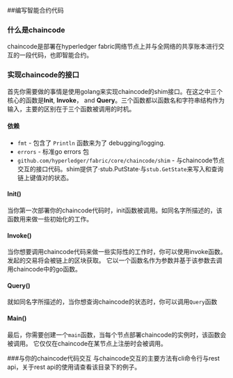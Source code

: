 ##编写智能合约代码

### 什么是chaincode
chaincode是部署在hyperledger fabric网络节点上并与全网络的共享账本进行交互的一段代码，也即智能合约。

### 实现chaincode的接口
首先你需要做的事情是使用golang来实现chaincode的shim接口。在这之中三个核心的函数是**Init**, **Invoke**， and **Query**。三个函数都以函数名和字符串结构作为输入，主要的区别在于三个函数被调用的时机。

#### 依赖
- `fmt` - 包含了 `Println` 函数来为了 debugging/logging.
- `errors` - 标准go errors 包
- `github.com/hyperledger/fabric/core/chaincode/shim` - 与chaincode节点交互的接口代码。shim提供了·stub.PutState·与`stub.GetState`来写入和查询链上键值对的状态。

#### Init()
当你第一次部署你的chaincode代码时，init函数被调用。如同名字所描述的，该函数用来做一些初始化的工作。

#### Invoke()
当你想要调用chaincode代码来做一些实际性的工作时，你可以使用invoke函数。发起的交易将会被链上的区块获取。
它以一个函数名作为参数并基于该参数去调用chaincode中的go函数。

#### Query()
就如同名字所描述的，当你想查询chaincode的状态时，你可以调用`Query`函数

#### Main() 
最后，你需要创建一个`main`函数，当每个节点部署chaincode的实例时，该函数会被调用。
它仅仅在chaincode在某节点上注册时会被调用。


###与你的chaincode代码交互
与chaincode交互的主要方法有cli命令行与rest api，关于rest api的使用请查看该目录下的例子。
